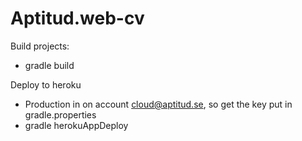 Aptitud.web-cv
=============

Build projects:
  - gradle build

Deploy to heroku
  - Production in on account cloud@aptitud.se, so get the key put in gradle.properties
  - gradle herokuAppDeploy
